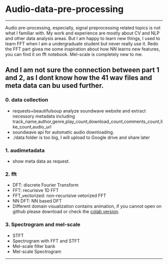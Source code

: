 # Audio-data-pre-processing
-----
Audio pre-processing, especially, signal preprocessing related topics is not what I familiar with. My work and experience are mostly about CV and NLP and other data analysis areas.
But I am happy to learn new things, I used to learn FFT when I am a undergraduate student but never really use it. Redo the FFT part givea me some inspiration about how NN learns new features, you can find it on fft notebook. Mel-scale is completely new to me.

And I am not sure the connection between part 1 and 2, as I dont know how the 41 wav files and meta data can bu used further.
-----
### 0. data collection
- requests+beautifulsoup analyze soundwave website and extract necessory metadata including track_name,author,genre,play_count,download_count,comments_count,like_count,audio_url
- soundwave api for automatic audio downloading.
- ./data folder is too big, I will upload to Google drive and share later
### 1. audimetadata
- show meta data as request.
### 2. fft
- DFT: discrete Fourier Transform
- FFT: recurisive 1D FFT
- FFT_vectorized: non-recurisive vetorized FFT
- NN DFT: NN based DFT
- Different domain visualization
contains animation, if you cannot open on github please download or check the [colab version](https://colab.research.google.com/drive/14lrHSLRVrAMMyvkvXmMnZ8CJ4gfyL1p9?usp=sharing).
### 3. Spectrogram and mel-scale
- STFT
- Spectrogram with FFT and STFT
- Mel-scale filter bank
- Mel-scale Spectrogram
------
